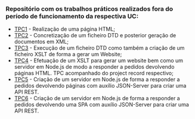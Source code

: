 ### Repositório com os trabalhos práticos realizados fora do período de funcionamento da respectiva UC:

* [TPC1] - Realização de uma página HTML;
* [TPC2] - Concretização de um ficheiro DTD e posterior geração de documentos em XML;
* [TPC3] - Execução de um ficheiro DTD como também a criação de um ficheiro XSLT de forma a gerar um Website;
* [TPC4] - Efetuação de um XSLT para gerar um website bem como um servidor em Node.js de modo a responder a pedidos devolvendo páginas HTML. TPC acompanhado do project record respectivo;
* [TPC5] - Criação de um servidor em Node.js de forma a responder a pedidos devolvendo páginas com auxílio JSON-Server para criar uma API REST.
* [TPC6] - Criação de um servidor em Node.js de forma a responder a pedidos devolvendo uma SPA com auxílio JSON-Server para criar uma API REST.

[TPC1]: https://github.com/GRP99/PRI2020/tree/main/TPCs/TPC1
[TPC2]: https://github.com/GRP99/PRI2020/tree/main/TPCs/TPC2
[TPC3]: https://github.com/GRP99/PRI2020/tree/main/TPCs/TPC3
[TPC4]: https://github.com/GRP99/PRI2020/tree/main/TPCs/TPC4
[TPC5]: https://github.com/GRP99/PRI2020/tree/main/TPCs/TPC5
[TPC6]: https://github.com/GRP99/PRI2020/tree/main/TPCs/TPC6
